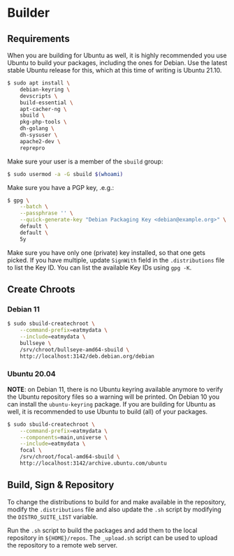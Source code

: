 # Builder

## Requirements

When you are building for Ubuntu as well, it is highly recommended you use 
Ubuntu to build your packages, including the ones for Debian. Use the latest 
stable Ubuntu release for this, which at this time of writing is Ubuntu 21.10.

```bash
$ sudo apt install \
    debian-keyring \
    devscripts \
    build-essential \
    apt-cacher-ng \
    sbuild \
    pkg-php-tools \
    dh-golang \
    dh-sysuser \
    apache2-dev \
    reprepro
```

Make sure your user is a member of the `sbuild` group:

```bash
$ sudo usermod -a -G sbuild $(whoami)
```

Make sure you have a PGP key, .e.g.:

```bash
$ gpg \
    --batch \
    --passphrase '' \
    --quick-generate-key "Debian Packaging Key <debian@example.org>" \
    default \
    default \
    5y
```

Make sure you have only one (private) key installed, so that one gets picked. 
If you have multiple, update `SignWith` field in the `.distributions` file to 
list the Key ID. You can list the available Key IDs using `gpg -K`.

## Create Chroots

### Debian 11

```bash
$ sudo sbuild-createchroot \
    --command-prefix=eatmydata \
    --include=eatmydata \
    bullseye \
    /srv/chroot/bullseye-amd64-sbuild \
    http://localhost:3142/deb.debian.org/debian
```

### Ubuntu 20.04

**NOTE**: on Debian 11, there is no Ubuntu keyring available anymore to verify 
the Ubuntu repository files so a warning will be printed. On Debian 10 you can 
install the `ubuntu-keyring` package. If you are building for Ubuntu as well,
it is recommended to use Ubuntu to build (all) of your packages.

```bash
$ sudo sbuild-createchroot \
    --command-prefix=eatmydata \
    --components=main,universe \
    --include=eatmydata \
    focal \
    /srv/chroot/focal-amd64-sbuild \
    http://localhost:3142/archive.ubuntu.com/ubuntu
```

## Build, Sign & Repository

To change the distributions to build for and make available in the repository, 
modify the `.distributions` file and also update the `.sh` script by modifying
the `DISTRO_SUITE_LIST` variable.

Run the `.sh` script to build the packages and add them to the local repository
in `${HOME}/repos`. The `_upload.sh` script can be used to upload the 
repository to a remote web server.
